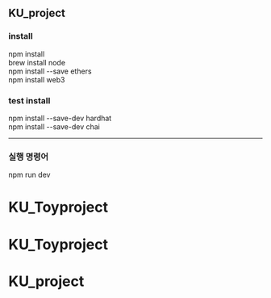 ## KU_project

<h3>install</h3>

npm install <br>
brew install node <br>
npm install --save ethers <br>
npm install web3 <br>

<h3>test install</h3>
npm install --save-dev hardhat <br>
npm install --save-dev chai

-----

<h3> 실행 명령어 </h3>

npm run dev
# KU_Toyproject
# KU_Toyproject
# KU_project
